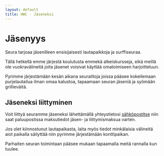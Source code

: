 ```yaml
---
layout: default
title: HWC - Jäseneksi
---
```


Jäsenyys
=============================================

Seura tarjoaa jäsenilleen ensisijaisesti lautapaikkoja ja surffiseuraa.

Tällä hetkellä emme järjestä koulutusta emmekä alkeiskursseja, eikä meillä ole vuokravälineitä joita jäsenet voisivat
käyttää omatoimiseen harjoitteluun.

Pyrimme järjestämään kesän aikana seurailtoja joissa pääsee kokeilemaan purjelautailua ilman omaa kalustoa, tapaamaan
seuran jäseniä ja syömään grillieväitä.


Jäseneksi liittyminen
---------------------

Voit liittyä seuramme jäseneksi lähettämällä yhteystietosi [sähköpostitse](yhteystiedot.html#seuran_shkpostiosoite)
niin saat paluupostissa maksutiedot jäsen- ja liittymismaksua varten.

Jos olet kiinnostunut lautapaikasta, laita myös tiedot minkälaisia välineitä aiot paikalla säilyttää niin pyrimme
järjestämään konttipaikan.

Parhaiten seuran toimintaan pääsee mukaan tapaamalla meitä rannalla kun tuulee.

